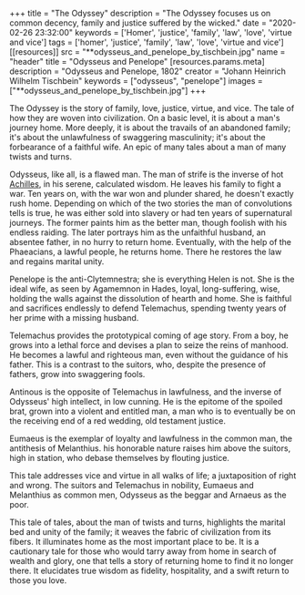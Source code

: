 +++
title = "The Odyssey"
description = "The Odyssey focuses us on common decency, family and justice suffered by the wicked."
date = "2020-02-26 23:32:00"
keywords = ['Homer',  'justice', 'family', 'law', 'love', 'virtue and vice']
tags = ['homer', 'justice', 'family', 'law', 'love', 'virtue and vice']
[[resources]]
  src = "**odysseus_and_penelope_by_tischbein.jpg"
  name = "header"
  title = "Odysseus and Penelope"
  [resources.params.meta]
    description = "Odysseus and Penelope, 1802"
    creator = "Johann Heinrich Wilhelm Tischbein"
    keywords = ["odysseus", "penelope"]
images = ["**odysseus_and_penelope_by_tischbein.jpg"]
+++

The Odyssey is the story of family, love, justice, virtue, and vice. The tale of
how they are woven into civilization. On a basic level, it is about a man's
journey home. More deeply, it is about the travails of an abandoned family; it's
about the unlawfulness of swaggering masculinity; it's about the forbearance of
a faithful wife. An epic of many tales about a man of many twists and turns.

Odysseus, like all, is a flawed man. The man of strife is the inverse of hot
[Achilles](/musings/the-iliad), in his serene, calculated wisdom. He leaves his family to fight a war.
Ten years on, with the war won and plunder shared, he doesn't exactly rush home.
Depending on which of the two stories the man of convolutions tells is true, he
was either sold into slavery or had ten years of supernatural journeys. The
former paints him as the better man, though foolish with his endless raiding.
The later portrays him as the unfaithful husband, an absentee father, in no
hurry to return home. Eventually, with the help of the Phaeacians, a lawful
people, he returns home. There he restores the law and regains marital unity.

Penelope is the anti-Clytemnestra; she is everything Helen is not. She is the
ideal wife, as seen by Agamemnon in Hades, loyal, long-suffering, wise, holding
the walls against the dissolution of hearth and home. She is faithful and
sacrifices endlessly to defend Telemachus, spending twenty years of her prime
with a missing husband.

Telemachus provides the prototypical coming of age story. From a boy, he grows
into a lethal force and devises a plan to seize the reins of manhood. He becomes
a lawful and righteous man, even without the guidance of his father. This is a
contrast to the suitors, who, despite the presence of fathers, grow into
swaggering fools.

Antinous is the opposite of Telemachus in lawfulness, and the inverse of
Odysseus' high intellect, in low cunning. He is the epitome of the spoiled brat,
grown into a violent and entitled man, a man who is to eventually be on the
receiving end of a red wedding, old testament justice.

Eumaeus is the exemplar of loyalty and lawfulness in the common man, the
antithesis of Melanthius. his honorable nature raises him above the suitors,
high in station, who debase themselves by flouting justice.

This tale addresses vice and virtue in all walks of life; a juxtaposition of
right and wrong. The suitors and Telemachus in nobility, Eumaeus and Melanthius
as common men, Odysseus as the beggar and Arnaeus as the poor.

This tale of tales, about the man of twists and turns, highlights the marital
bed and unity of the family; it weaves the fabric of civilization from its
fibers. It illuminates home as the most important place to be. It is a
cautionary tale for those who would tarry away from home in search of wealth and
glory, one that tells a story of returning home to find it no longer there. It
elucidates true wisdom as fidelity, hospitality, and a swift return to those you
love.
